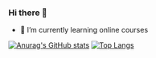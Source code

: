 ### Hi there 👋
- 🌱 I’m currently learning online courses

[![Anurag's GitHub stats](https://github-readme-stats.vercel.app/api?username=gogo-san)](https://github.com/anuraghazra/github-readme-stats)
[![Top Langs](https://github-readme-stats.vercel.app/api/top-langs/?username=gogo-san&layout=compact)](https://github.com/anuraghazra/github-readme-stats)

<!--
**gogo-san/gogo-san** is a ✨ _special_ ✨ repository because its `README.md` (this file) appears on your GitHub profile.

Here are some ideas to get you started:

- 🔭 I’m currently working on ...
- 🌱 I’m currently learning ...
- 👯 I’m looking to collaborate on ...
- 🤔 I’m looking for help with ...
- 💬 Ask me about ...
- 📫 How to reach me: ...
- 😄 Pronouns: ...
- ⚡ Fun fact: ...
-->
